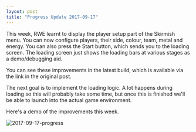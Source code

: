 ```yaml
---
layout: post
title: "Progress Update 2017-09-17"
---
```

This week, RWE learnt to display the player setup part of the Skirmish menu. You can now configure players, their side, colour, team, metal and energy. You can also press the Start button, which sends you to the loading screen. The loading screen just shows the loading bars at various stages as a demo/debugging aid.

You can see these improvements in the latest build, which is available via the link in the original post.

The next goal is to implement the loading logic. A lot happens during loading so this will probably take some time, but once this is finished we'll be able to launch into the actual game environment.

Here's a demo of the improvements this week.

![2017-09-17-progress](/pics/progress-2017-09-17.gif)
